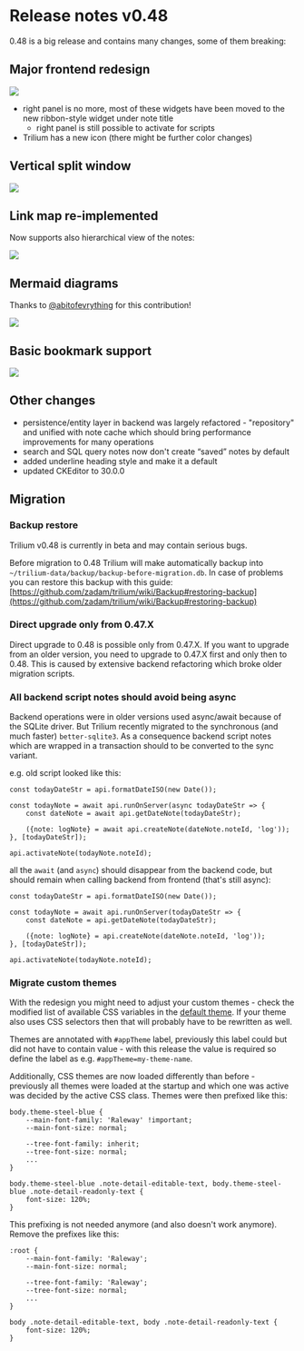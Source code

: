 # Release notes v0.48
0.48 is a big release and contains many changes, some of them breaking:

Major frontend redesign
-----------------------

![](relnotes48/screenshot.png)

*   right panel is no more, most of these widgets have been moved to the new ribbon-style widget under note title
    *   right panel is still possible to activate for scripts
*   Trilium has a new icon (there might be further color changes)

Vertical split window
---------------------

![](relnotes48/split.png)

Link map re-implemented
-----------------------

Now supports also hierarchical view of the notes:

![](relnotes48/note-map.png)

Mermaid diagrams
----------------

Thanks to [@abitofevrything](https://github.com/abitofevrything) for this contribution!

![](relnotes48/mermaid.png)

Basic bookmark support
----------------------

![](relnotes48/bookmarks.png)

Other changes
-------------

*   persistence/entity layer in backend was largely refactored - "repository" and unified with note cache which should bring performance improvements for many operations
*   search and SQL query notes now don't create “saved” notes by default
*   added underline heading style and make it a default
*   updated CKEditor to 30.0.0

Migration
---------

### Backup restore

Trilium v0.48 is currently in beta and may contain serious bugs.

Before migration to 0.48 Trilium will make automatically backup into `~/trilium-data/backup/backup-before-migration.db`. In case of problems you can restore this backup with this guide: [https://github.com/zadam/trilium/wiki/Backup#restoring-backup](https://github.com/zadam/trilium/wiki/Backup#restoring-backup)

### Direct upgrade only from 0.47.X

Direct upgrade to 0.48 is possible only from 0.47.X. If you want to upgrade from an older version, you need to upgrade to 0.47.X first and only then to 0.48. This is caused by extensive backend refactoring which broke older migration scripts.

### All backend script notes should avoid being async

Backend operations were in older versions used async/await because of the SQLite driver. But Trilium recently migrated to the synchronous (and much faster) `better-sqlite3`. As a consequence backend script notes which are wrapped in a transaction should to be converted to the sync variant.

e.g. old script looked like this:

    const todayDateStr = api.formatDateISO(new Date());
    
    const todayNote = await api.runOnServer(async todayDateStr => {
        const dateNote = await api.getDateNote(todayDateStr);
        
        ({note: logNote} = await api.createNote(dateNote.noteId, 'log'));
    }, [todayDateStr]);
    
    api.activateNote(todayNote.noteId);

all the `await` (and `async`) should disappear from the backend code, but should remain when calling backend from frontend (that's still async):

    const todayDateStr = api.formatDateISO(new Date());
    
    const todayNote = await api.runOnServer(todayDateStr => {
        const dateNote = api.getDateNote(todayDateStr);
        
        ({note: logNote} = api.createNote(dateNote.noteId, 'log'));
    }, [todayDateStr]);
    
    api.activateNote(todayNote.noteId);

### Migrate custom themes

With the redesign you might need to adjust your custom themes - check the modified list of available CSS variables in the [default theme](https://github.com/zadam/trilium/blob/master/src/public/stylesheets/theme-light.css). If your theme also uses CSS selectors then that will probably have to be rewritten as well.

Themes are annotated with `#appTheme` label, previously this label could but did not have to contain value - with this release the value is required so define the label as e.g. `#appTheme=my-theme-name`.

Additionally, CSS themes are now loaded differently than before - previously all themes were loaded at the startup and which one was active was decided by the active CSS class. Themes were then prefixed like this:

    body.theme-steel-blue {
        --main-font-family: 'Raleway' !important;
        --main-font-size: normal;
    
        --tree-font-family: inherit;
        --tree-font-size: normal;
    	...
    }
    
    body.theme-steel-blue .note-detail-editable-text, body.theme-steel-blue .note-detail-readonly-text {
        font-size: 120%;
    }

This prefixing is not needed anymore (and also doesn't work anymore). Remove the prefixes like this:

    :root {
        --main-font-family: 'Raleway';
        --main-font-size: normal;
        
        --tree-font-family: 'Raleway';
        --tree-font-size: normal;
        ...
    }
    
    body .note-detail-editable-text, body .note-detail-readonly-text {
        font-size: 120%;
    }
